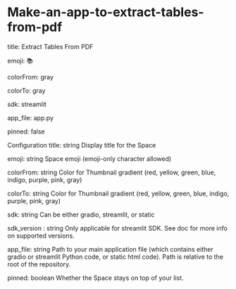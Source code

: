# Make-an-app-to-extract-tables-from-pdf
title: Extract Tables From PDF

emoji: 📚

colorFrom: gray

colorTo: gray

sdk: streamlit

app_file: app.py

pinned: false

Configuration
title: string Display title for the Space

emoji: string Space emoji (emoji-only character allowed)

colorFrom: string Color for Thumbnail gradient (red, yellow, green, blue, indigo, purple, pink, gray)

colorTo: string Color for Thumbnail gradient (red, yellow, green, blue, indigo, purple, pink, gray)

sdk: string Can be either gradio, streamlit, or static

sdk_version : string Only applicable for streamlit SDK.
See doc for more info on supported versions.

app_file: string Path to your main application file (which contains either gradio or streamlit Python code, or static html code). Path is relative to the root of the repository.

pinned: boolean Whether the Space stays on top of your list.
